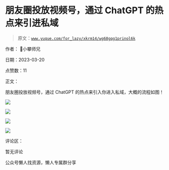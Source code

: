 # 朋友圈投放视频号，通过 ChatGPT 的热点来引进私域

> 原文：[`www.yuque.com/for_lazy/xkrm14/wg68gqg1prinol6k`](https://www.yuque.com/for_lazy/xkrm14/wg68gqg1prinol6k)



作者： 📌小攀师兄



日期：2023-03-20



点赞数：11



正文：



朋友圈投放视频号，通过 ChatGPT 的热点来引入你进入私域，大概的流程如图！



![](img/dca4c09d8b280cb7c4a067c4b4a520e5.png)  

![](img/b01f58615e0430888955635726563299.png)  

![](img/0e4b7dcbfc49341cd7e6dc9cde53c87c.png)  

![](img/9e7f0c200766adecc7d0158a979088fd.png)  

评论区：



暂无评论



公众号懒人找资源，懒人专属群分享

